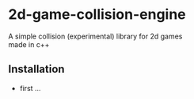 # 2d-game-collision-engine
A simple collision (experimental) library for 2d games<br>
made in c++

## Installation
* first ...
